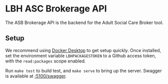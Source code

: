 # LBH ASC Brokerage API

The ASB Brokerage API is the backend for the Adult Social Care Broker tool.

## Setup

We recommend using [Docker Desktop][1] to get setup quickly. Once installed, set the environment variable `LBHPACKAGESTOKEN` to a Github access token, with the  `read:packages` scope enabled.

Run `make test` to build test, and `make serve` to bring up the server. Swagger is available at [:5100/swagger][3].

[1]: https://www.docker.com/products/docker-desktop
[2]: https://github.com/settings/tokens/new?scopes=read:packages&description=LBH+Packages+Token
[3]: http://localhost:5100/swagger
